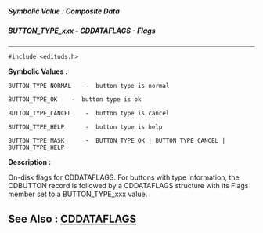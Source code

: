 ##### Symbolic Value : Composite Data
##### BUTTON_TYPE_xxx - CDDATAFLAGS - Flags
---
```
#include <editods.h>
```

**Symbolic Values :**

	BUTTON_TYPE_NORMAL	  -  button type is normal

	BUTTON_TYPE_OK	  -  button type is ok

	BUTTON_TYPE_CANCEL	  -  button type is cancel

	BUTTON_TYPE_HELP	  -  button type is help

	BUTTON_TYPE_MASK	  -  BUTTON_TYPE_OK | BUTTON_TYPE_CANCEL | BUTTON_TYPE_HELP


**Description :**

On-disk flags for CDDATAFLAGS. For buttons with type information, the CDBUTTON record is followed by a CDDATAFLAGS structure with its Flags member set to a BUTTON_TYPE_xxx value.


**See Also :**
[CDDATAFLAGS](/domino-c-api-docs/reference/Data/CDDATAFLAGS)
---
